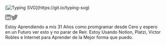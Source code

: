 [![Typing SVG](https://readme-typing-svg.herokuapp.com?size=25&duration=4200&color=146C64&background=FFFFFF00&multiline=true&width=300&height=100&lines=Hola+%F0%9F%91%8B%2C+Soy+Frank+Silva!)](https://git.io/typing-svg)

<a href='https://www.linkedin.com/in/frank-silva-a23139220/' target="_blank"><img align='left' alt="linkedin"
        src="https://raw.githubusercontent.com/7Silvah/7Silvah/0b0f838609269b80bbe18844ad61fa00c1b7d8e0/assets/linkedin.svg"
        height='18px' /></a>
<a href='https://twitter.com/jharahul98/' target="_blank"><img align='left' alt="twitter"
        src="https://raw.githubusercontent.com/7Silvah/7Silvah/0b0f838609269b80bbe18844ad61fa00c1b7d8e0/assets/twitter.svg"
        height='18px' /></a><br>

<p>Estoy Aprendiendo a mis 31 Años como promgramar desde Cero y espero en un Futuro ver esto y no parar de Reir. Estoy Usando Notion, Platzi, Victor Robles e Internet para Aprender de la Mejor forma que puedo. </p>
<br />


